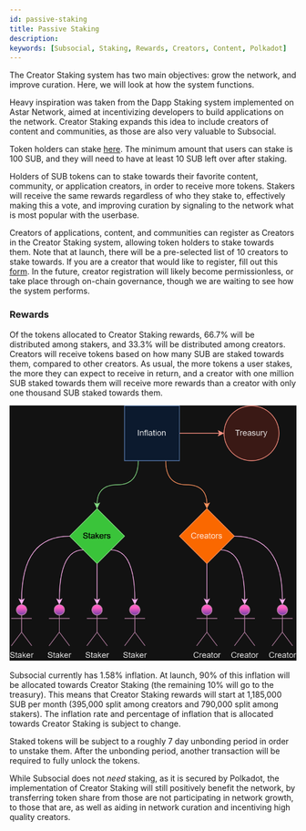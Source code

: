 ```yaml
---
id: passive-staking
title: Passive Staking
description: 
keywords: [Subsocial, Staking, Rewards, Creators, Content, Polkadot]
---
```


The Creator Staking system has two main objectives: grow the network, and improve curation. Here, we will look at how the system functions.

Heavy inspiration was taken from the Dapp Staking system implemented on Astar Network, 
aimed at incentivizing developers to build applications on the network.
Creator Staking expands this idea to include creators of content and communities, as those are also very valuable to Subsocial.

Token holders can stake [here](https://sub.id/creators). 
The minimum amount that users can stake is 100 SUB, and they will need to have at least 10 SUB left over after staking.

Holders of SUB tokens can to stake towards their favorite content, community, or application creators, in order to receive more tokens. 
Stakers will receive the same rewards regardless of who they stake to, effectively making this a vote, 
and improving curation by signaling to the network what is most popular with the userbase.

Creators of applications, content, and communities can register as Creators in the Creator Staking system, allowing token holders to stake towards them. 
Note that at launch, there will be a pre-selected list of 10 creators to stake towards. If you are a creator that would like to register, 
fill out this [form](https://forms.gle/aneosvJP1ntJ9Zrh6). In the future, creator registration will likely become permissionless, 
or take place through on-chain governance, though we are waiting to see how the system performs.

### Rewards

Of the tokens allocated to Creator Staking rewards, 66.7% will be distributed among stakers, and 33.3% will be distributed among creators.
Creators will receive tokens based on how many SUB are staked towards them, compared to other creators. 
As usual, the more tokens a user stakes, the more they can expect to receive in return, 
and a creator with one million SUB staked towards them will receive more rewards than a creator with only one thousand SUB staked towards them.

![](../../../static/img/staking.png)

Subsocial currently has 1.58% inflation. At launch, 90% of this inflation will be allocated towards Creator Staking (the remaining 10% will go to the treasury).
This means that Creator Staking rewards will start at 1,185,000 SUB per month (395,000 split among creators and 790,000 split among stakers). 
The inflation rate and percentage of inflation that is allocated towards Creator Staking is subject to change.

Staked tokens will be subject to a roughly 7 day unbonding period in order to unstake them. 
After the unbonding period, another transaction will be required to fully unlock the tokens.

While Subsocial does not *need* staking, as it is secured by Polkadot, the implementation of Creator Staking will still positively benefit the network, 
by transferring token share from those are not participating in network growth, to those that are, 
as well as aiding in network curation and incentiving high quality creators.





